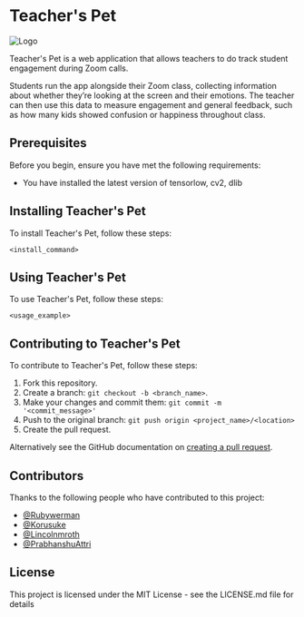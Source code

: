 # Teacher's Pet
![Logo](https://i.imgur.com/UVCeMaN.png)

Teacher's Pet is a web application that allows teachers to do track student engagement during Zoom calls.

Students run the app alongside their Zoom class, collecting information about whether they’re looking at the screen and their emotions. The teacher can then use this data to measure engagement and general feedback, such as how many kids showed confusion or happiness throughout class. 


## Prerequisites

Before you begin, ensure you have met the following requirements:
<!--- These are just example requirements. Add, duplicate or remove as required --->
* You have installed the latest version of tensorlow, cv2, dlib

## Installing Teacher's Pet

To install Teacher's Pet, follow these steps:

```
<install_command>
```

## Using Teacher's Pet

To use Teacher's Pet, follow these steps:

```
<usage_example>
```

## Contributing to Teacher's Pet

To contribute to Teacher's Pet, follow these steps:

1. Fork this repository.
2. Create a branch: `git checkout -b <branch_name>`.
3. Make your changes and commit them: `git commit -m '<commit_message>'`
4. Push to the original branch: `git push origin <project_name>/<location>`
5. Create the pull request.

Alternatively see the GitHub documentation on [creating a pull request](https://help.github.com/en/github/collaborating-with-issues-and-pull-requests/creating-a-pull-request).

## Contributors

Thanks to the following people who have contributed to this project:

* [@Rubywerman](https://github.com/rubywerman) 
* [@Korusuke](https://github.com/Korusuke) 
* [@Lincolnmroth](https://github.com/lincolnmroth) 
* [@PrabhanshuAttri](https://github.com/PrabhanshuAttri) 

## License

This project is licensed under the MIT License - see the LICENSE.md file for details
